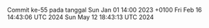 Commit ke-55 pada tanggal Sun Jan 01 14:00 2023 +0100
Fri Feb 16 14:43:06 UTC 2024
Sun May 12 18:43:13 UTC 2024
